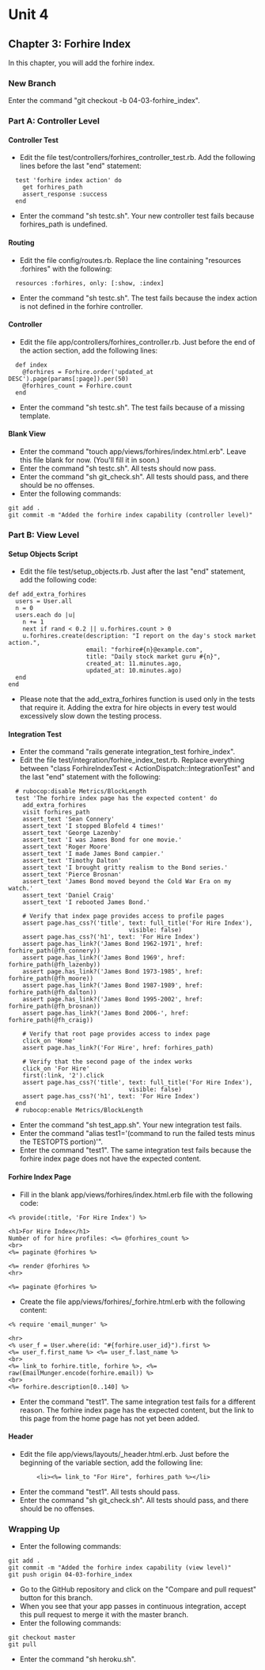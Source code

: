 # Unit 4
## Chapter 3: Forhire Index

In this chapter, you will add the forhire index.

### New Branch
Enter the command "git checkout -b 04-03-forhire_index".

### Part A: Controller Level

#### Controller Test
* Edit the file test/controllers/forhires_controller_test.rb.  Add the following lines before the last "end" statement:
```
  test 'forhire index action' do
    get forhires_path
    assert_response :success
  end
```
* Enter the command "sh testc.sh".  Your new controller test fails because forhires_path is undefined.

#### Routing
* Edit the file config/routes.rb.  Replace the line containing "resources :forhires" with the following:
```
  resources :forhires, only: [:show, :index]
```
* Enter the command "sh testc.sh".  The test fails because the index action is not defined in the forhire controller.

#### Controller
* Edit the file app/controllers/forhires_controller.rb.  Just before the end of the action section, add the following lines:
```
  def index
    @forhires = Forhire.order('updated_at DESC').page(params[:page]).per(50)
    @forhires_count = Forhire.count
  end
```
* Enter the command "sh testc.sh".  The test fails because of a missing template.

#### Blank View
* Enter the command "touch app/views/forhires/index.html.erb".  Leave this file blank for now.  (You'll fill it in soon.)
* Enter the command "sh testc.sh".  All tests should now pass.
* Enter the command "sh git_check.sh".  All tests should pass, and there should be no offenses.
* Enter the following commands:
```
git add .
git commit -m "Added the forhire index capability (controller level)"
```

### Part B: View Level

#### Setup Objects Script
* Edit the file test/setup_objects.rb.  Just after the last "end" statement, add the following code:
```
def add_extra_forhires
  users = User.all
  n = 0
  users.each do |u|
    n += 1
    next if rand < 0.2 || u.forhires.count > 0
    u.forhires.create(description: "I report on the day's stock market action.",
                      email: "forhire#{n}@example.com",
                      title: "Daily stock market guru #{n}",
                      created_at: 11.minutes.ago,
                      updated_at: 10.minutes.ago)
  end
end
```
* Please note that the add_extra_forhires function is used only in the tests that require it.  Adding the extra for hire objects in every test would excessively slow down the testing process.

#### Integration Test
* Enter the command "rails generate integration_test forhire_index".
* Edit the file test/integration/forhire_index_test.rb.  Replace everything between "class ForhireIndexTest < ActionDispatch::IntegrationTest" and the last "end" statement with the following:
```
  # rubocop:disable Metrics/BlockLength
  test 'The forhire index page has the expected content' do
    add_extra_forhires
    visit forhires_path
    assert_text 'Sean Connery'
    assert_text 'I stopped Blofeld 4 times!'
    assert_text 'George Lazenby'
    assert_text 'I was James Bond for one movie.'
    assert_text 'Roger Moore'
    assert_text 'I made James Bond campier.'
    assert_text 'Timothy Dalton'
    assert_text 'I brought gritty realism to the Bond series.'
    assert_text 'Pierce Brosnan'
    assert_text 'James Bond moved beyond the Cold War Era on my watch.'
    assert_text 'Daniel Craig'
    assert_text 'I rebooted James Bond.'

    # Verify that index page provides access to profile pages
    assert page.has_css?('title', text: full_title('For Hire Index'),
                                  visible: false)
    assert page.has_css?('h1', text: 'For Hire Index')
    assert page.has_link?('James Bond 1962-1971', href: forhire_path(@fh_connery))
    assert page.has_link?('James Bond 1969', href: forhire_path(@fh_lazenby))
    assert page.has_link?('James Bond 1973-1985', href: forhire_path(@fh_moore))
    assert page.has_link?('James Bond 1987-1989', href: forhire_path(@fh_dalton))
    assert page.has_link?('James Bond 1995-2002', href: forhire_path(@fh_brosnan))
    assert page.has_link?('James Bond 2006-', href: forhire_path(@fh_craig))

    # Verify that root page provides access to index page
    click_on 'Home'
    assert page.has_link?('For Hire', href: forhires_path)

    # Verify that the second page of the index works
    click_on 'For Hire'
    first(:link, '2').click
    assert page.has_css?('title', text: full_title('For Hire Index'),
                                  visible: false)
    assert page.has_css?('h1', text: 'For Hire Index')
  end
  # rubocop:enable Metrics/BlockLength
```
* Enter the command "sh test_app.sh".  Your new integration test fails.
* Enter the command "alias test1='(command to run the failed tests minus the TESTOPTS portion)'".
* Enter the command "test1".  The same integration test fails because the forhire index page does not have the expected content.

#### Forhire Index Page
* Fill in the blank app/views/forhires/index.html.erb file with the following code:
```
<% provide(:title, 'For Hire Index') %>

<h1>For Hire Index</h1>
Number of for hire profiles: <%= @forhires_count %>
<br>
<%= paginate @forhires %>

<%= render @forhires %>
<hr>

<%= paginate @forhires %>
```
* Create the file app/views/forhires/_forhire.html.erb with the following content:
```
<% require 'email_munger' %>

<hr>
<% user_f = User.where(id: "#{forhire.user_id}").first %>
<%= user_f.first_name %> <%= user_f.last_name %>
<br>
<%= link_to forhire.title, forhire %>, <%= raw(EmailMunger.encode(forhire.email)) %>
<br>
<%= forhire.description[0..140] %>
```
* Enter the command "test1".  The same integration test fails for a different reason.  The forhire index page has the expected content, but the link to this page from the home page has not yet been added.

#### Header
* Edit the file app/views/layouts/_header.html.erb.  Just before the beginning of the variable section, add the following line:
```
        <li><%= link_to "For Hire", forhires_path %></li>
```
* Enter the command "test1".  All tests should pass.
* Enter the command "sh git_check.sh".  All tests should pass, and there should be no offenses.

### Wrapping Up
* Enter the following commands:
```
git add .
git commit -m "Added the forhire index capability (view level)"
git push origin 04-03-forhire_index
```
* Go to the GitHub repository and click on the "Compare and pull request" button for this branch.
* When you see that your app passes in continuous integration, accept this pull request to merge it with the master branch.
* Enter the following commands:
```
git checkout master
git pull
```
* Enter the command "sh heroku.sh".
